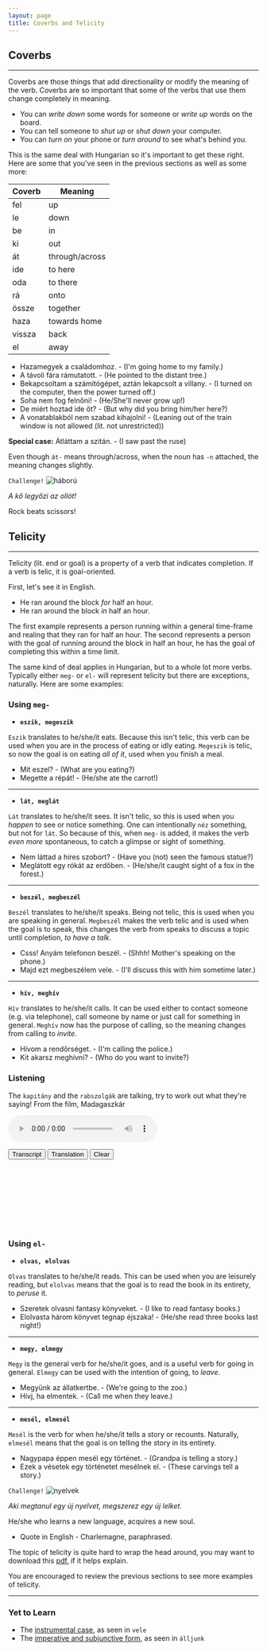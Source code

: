 ```yaml
---
layout: page
title: Coverbs and Telicity
---
```


## Coverbs
---

Coverbs are those things that add directionality or modify the meaning of the verb. Coverbs are so important that some of the verbs that use them change completely in meaning.

* You can *write down* some words for someone or *write up* words on the board.
* You can tell someone to *shut up* or *shut down* your computer.
* You can *turn on* your phone or *turn around* to see what's behind you.

This is the same deal with Hungarian so it's important to get these right. Here are some that you've seen in the previous sections as well as some more:

| Coverb | Meaning        |
|--------|----------------|
| fel    | up             |
| le     | down           |
| be     | in             |
| ki     | out            |
| át     | through/across |
| ide    | to here        |
| oda    | to there       |
| rá     | onto           |
| össze  | together       |
| haza   | towards home   |
| vissza | back           |
| el     | away           |

* Hazamegyek a családomhoz. - (I'm going home to my family.)
* A távoli fára rámutatott. - (He pointed to the distant tree.)
* Bekapcsoltam a számítógépet, aztán lekapcsolt a villany. - (I turned on the computer, then the power turned off.)
* Soha nem fog felnőni! - (He/She'll never grow up!)
* De miért hoztad ide őt? - (But why did you bring him/her here?)
* A vonatablakból nem szabad kihajolni! - (Leaning out of the train window is not allowed (lit. not unrestricted))

**Special case:** Átláttam a szitán. - (I saw past the ruse)

Even though `át-` means through/across, when the noun has `-n` attached, the meaning changes slightly.

`Challenge!`
![háború](https://magyartanulas.github.io/public/showdown.png)

*A kő legyőzi az ollót!*

<span class="spoiler">Rock beats scissors!</span>

## Telicity
---

Telicity (lit. end or goal) is a property of a verb that indicates completion. If a verb is telic, it is goal-oriented.

First, let's see it in English.

* He ran around the block *for* half an hour.
* He ran around the block *in* half an hour.

The first example represents a person running within a general time-frame and realing that they ran for half an hour. The second represents a person with the goal of running around the block in half an hour, he has the goal of completing this within a time limit.

The same kind of deal applies in Hungarian, but to a whole lot more verbs. Typically either `meg-` or `el-` will represent telicity but there are exceptions, naturally. Here are some examples:

### Using `meg-`

* **`eszik, megeszik`**

`Eszik` translates to he/she/it eats. Because this isn't telic, this verb can be used when you are in the process of eating or idly eating. `Megeszik` is telic, so now the goal is on eating *all of it*, used when you finish a meal.

* Mit eszel? - (What are you eating?)
* Megette a répát! - (He/she ate the carrot!)

---

* **`lát, meglát`**

`Lát` translates to he/she/it sees. It isn't telic, so this is used when you *happen* to see or notice something. One can intentionally `néz` something, but not for `lát`. So because of this, when `meg-` is added, it makes the verb *even more* spontaneous, to catch a glimpse or sight of something.

* Nem láttad a híres szobort? - (Have you (not) seen the famous statue?)
* Meglátott egy rókát az erdőben. - (He/she/it caught sight of a fox in the forest.)

---

* **`beszél, megbeszél`**

`Beszél` translates to he/she/it speaks. Being not telic, this is used when you are speaking in general. `Megbeszél` makes the verb telic and is used when the goal is to speak, this changes the verb from speaks to discuss a topic until completion, *to have a talk*.

* Csss! Anyám telefonon beszél. - (Shhh! Mother's speaking on the phone.)
* Majd ezt megbeszélem vele. - (I'll discuss this with him sometime later.)

---

* **`hív, meghív`**

`Hív` translates to he/she/it calls. It can be used either to contact someone (e.g. via telephone), call someone by name or just call for something in general. `Meghív` now has the purpose of calling, so the meaning changes from calling to *invite*.

* Hívom a rendőrséget. - (I'm calling the police.)
* Kit akarsz meghívni? - (Who do you want to invite?)

### Listening

The `kapitány` and the `rabszolgák` are talking, try to work out what they're saying! From the film, Madagaszkár

<audio controls><source src="https://magyartanulas.github.io/public/ship.mp3" type="audio/mpeg">Your browser does not support the audio element.</audio>

<script type = "text/javascript">

function check_reveal(button) {
    
    var hun = document.getElementById("transcript");
    var eng = document.getElementById("translation");
    var none = document.getElementById("none");
 
    if (button === 'transcript') {
        
        if (hun.style.display === "none" && eng.style.display === "none") {
            none.style.display = "none";
            hun.style.display = "block";
        }else if (hun.style.display === "none" && eng.style.display === "block") {
            none.style.display = "none";
            eng.style.display = "none";
            hun.style.display = "block";
        }
    }else if (button === 'translation')
 
        if (eng.style.display === "none" && hun.style.display === "none") {
            none.style.display = "none";
            eng.style.display = "block";
        }else if (eng.style.display === "none" && hun.style.display === "block") {
            none.style.display = "none";
            hun.style.display = "none";
            eng.style.display = "block";
        }
}

function clearAll() {

    var hun = document.getElementById("transcript");
    var eng = document.getElementById("translation");
    hun.style.display = "none";
    eng.style.display = "none";
    none.style.display = "block";
}

</script>

<span>
<button type="button" onclick="check_reveal('transcript')">Transcript</button>
<button type="button" onclick="check_reveal('translation')">Translation</button>
<button type="button" onclick="clearAll()">Clear</button>
</span>

<div id = "transcript" style ="display:none">
Rabszolga: Ott vagyunk már?<br/>
Kapitány: Nem.<br/>
Rabszolga: Ott vagyunk már?<br/>
Kapitány: Nem!<br/>
Rabszolga: Ott vagyunk már?<br/>
Kapitány: Istenemre mondom megfordítom ezt a hajót!<br/>
Rabszolgák egyszerre: Az jó! Ja. Abból tanulnánk. Bizony lenne bajunk.<br/>
Kapitány: Na jól van, ti akartátok...Na, álljunk csak meg!<br/>
</div>

<div id = "translation" style ="display:none">
Rabszolga: Are we there yet?<br/>
Kapitány: No.<br/>
Rabszolga: Are we there yet?<br/>
Kapitány: No!<br/>
Rabszolga: Are we there yet?<br/>
Kapitány: I swear to God, I will turn this ship around!<br/>
Rabszolgák egyszerre: That's good! Yeah. We would learn from that. We would surely have trouble.<br/>
Kapitány: Well alright, you guys wanted it...Hey hold on!<br/>
</div>

<div id = "none" style ="display:block">
<br/>
<br/>
<br/>
<br/>
<br/>
<br/>
<br/>
<br/>
</div>

### Using `el-`

* **`olvas, elolvas`**

`Olvas` translates to he/she/it reads. This can be used when you are leisurely reading, but `elolvas` means that the goal is to read the book in its entirety, to *peruse* it.

* Szeretek olvasni fantasy könyveket. - (I like to read fantasy books.)
* Elolvasta három könyvet tegnap éjszaka! - (He/she read three books last night!)

---

* **`megy, elmegy`**

`Megy` is the general verb for he/she/it goes, and is a useful verb for going in general. `Elmegy` can be used with the intention of going, to *leave*.

* Megyünk az állatkertbe. - (We're going to the zoo.)
* Hívj, ha elmentek. - (Call me when they leave.)

---

* **`mesél, elmesél`**

`Mesél` is the verb for when he/she/it tells a story or recounts. Naturally, `elmesél` means that the goal is on telling the story in its entirety.

* Nagypapa éppen mesél egy történet. - (Grandpa is telling a story.)
* Ezek a vésetek egy történetet mesélnek el. - (These carvings tell a story.)

`Challenge!`
![nyelvek](https://magyartanulas.github.io/public/üdv.png)

*Aki megtanul egy új nyelvet, megszerez egy új lelket.*

<span class="spoiler">He/she who learns a new language, acquires a new soul.</span>

* Quote in English - Charlemagne, paraphrased.

The topic of telicity is quite hard to wrap the head around, you may want to download this [pdf.](https://www.glossa-journal.org/articles/10.5334/gjgl.52/galley/88/download/) if it helps explain.

You are encouraged to review the previous sections to see more examples of telicity.

---

### Yet to Learn

* The [instrumental case](https://magyartanulas.github.io/noun_case_summary/), as seen in `vele`
* The [imperative and subjunctive form](https://magyartanulas.github.io/imperative_subjunctive/), as seen in `álljunk`
